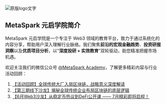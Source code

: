 

![原版logo文字](https://cdn.jsdelivr.net/gh/zey9991/mdpic/%E5%8E%9F%E7%89%88logo%E6%96%87%E5%AD%97.PNG)

## MetaSpark 元启学院简介

MetaSpark 元启学院是一个专注于 Web3 领域的教育平台，致力于通过系统化的内容分享，帮助用户深入理解行业脉络。我们聚焦**前沿的宏观金融趋势**、**投资研报洞察**以及**优质项目分析**，以“**深度投研 + 实效教育**”双轮驱动，助您精准把握市场机遇。

欢迎关注我们的微信公众号 [@MetaSpark Academy](https://mp.weixin.qq.com/s/oCBqCxF870eYx3U757uYXA)，了解更多精彩内容与行业活动回顾：

1. [【活动回顾】全球传统大厂入局区块链，战略意义深度解读](https://mp.weixin.qq.com/s/oCBqCxF870eYx3U757uYXA)
2. [【第三期线下沙龙】揭秘全球传统企业布局区块链的底层逻辑](https://mp.weixin.qq.com/s/Z1YfPTK8mSncNkgdqnAJSA)
3. [【6月Web3沙龙】从稳定币热议到DeFi公开课 —— 7月精彩即将启程！](https://mp.weixin.qq.com/s/3TUrSHXuKhUIwZk6tW8Ufg)

